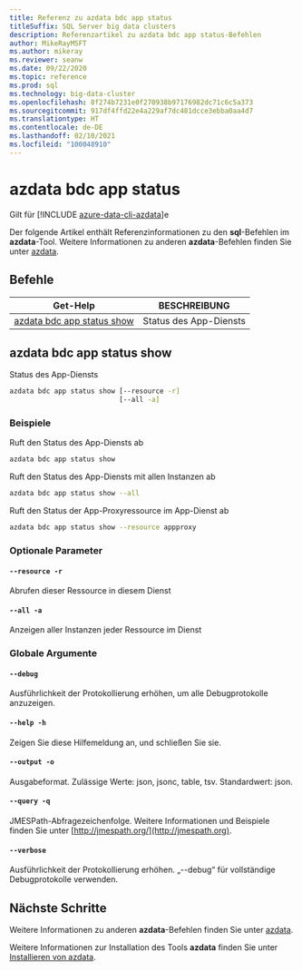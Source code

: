 ```yaml
---
title: Referenz zu azdata bdc app status
titleSuffix: SQL Server big data clusters
description: Referenzartikel zu azdata bdc app status-Befehlen
author: MikeRayMSFT
ms.author: mikeray
ms.reviewer: seanw
ms.date: 09/22/2020
ms.topic: reference
ms.prod: sql
ms.technology: big-data-cluster
ms.openlocfilehash: 8f274b7231e0f270938b97176982dc71c6c5a373
ms.sourcegitcommit: 917df4ffd22e4a229af7dc481dcce3ebba0aa4d7
ms.translationtype: HT
ms.contentlocale: de-DE
ms.lasthandoff: 02/10/2021
ms.locfileid: "100048910"
---
```

# <a name="azdata-bdc-app-status"></a>azdata bdc app status

Gilt für [!INCLUDE [azure-data-cli-azdata](../../includes/azure-data-cli-azdata.md)]e

Der folgende Artikel enthält Referenzinformationen zu den **sql**-Befehlen im **azdata**-Tool. Weitere Informationen zu anderen **azdata**-Befehlen finden Sie unter [azdata](reference-azdata.md).

## <a name="commands"></a>Befehle

|Get-Help|BESCHREIBUNG|
| --- | --- |
[azdata bdc app status show](#azdata-bdc-app-status-show) | Status des App-Diensts
## <a name="azdata-bdc-app-status-show"></a>azdata bdc app status show
Status des App-Diensts
```bash
azdata bdc app status show [--resource -r] 
                           [--all -a]
```
### <a name="examples"></a>Beispiele
Ruft den Status des App-Diensts ab
```bash
azdata bdc app status show
```
Ruft den Status des App-Diensts mit allen Instanzen ab
```bash
azdata bdc app status show --all
```
Ruft den Status der App-Proxyressource im App-Dienst ab
```bash
azdata bdc app status show --resource appproxy
```
### <a name="optional-parameters"></a>Optionale Parameter
#### `--resource -r`
Abrufen dieser Ressource in diesem Dienst
#### `--all -a`
Anzeigen aller Instanzen jeder Ressource im Dienst
### <a name="global-arguments"></a>Globale Argumente
#### `--debug`
Ausführlichkeit der Protokollierung erhöhen, um alle Debugprotokolle anzuzeigen.
#### `--help -h`
Zeigen Sie diese Hilfemeldung an, und schließen Sie sie.
#### `--output -o`
Ausgabeformat.  Zulässige Werte: json, jsonc, table, tsv.  Standardwert: json.
#### `--query -q`
JMESPath-Abfragezeichenfolge. Weitere Informationen und Beispiele finden Sie unter [http://jmespath.org/](http://jmespath.org).
#### `--verbose`
Ausführlichkeit der Protokollierung erhöhen. „--debug“ für vollständige Debugprotokolle verwenden.

## <a name="next-steps"></a>Nächste Schritte

Weitere Informationen zu anderen **azdata**-Befehlen finden Sie unter [azdata](reference-azdata.md). 

Weitere Informationen zur Installation des Tools **azdata** finden Sie unter [Installieren von azdata](..\install\deploy-install-azdata.md).

